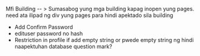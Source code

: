 Mfi Building -- >
Sumasabog yung mga building kapag inopen yung pages. need ata ilipad ng div yung pages para hindi apektado sila building

+ Add Confirm Password
+ edituser password no hash
+ Restriction in profile if add empty string or pwede empty string ng hindi naapektuhan database question mark?

